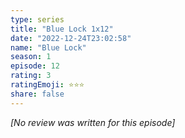 ```yaml
---
type: series
title: "Blue Lock 1x12"
date: "2022-12-24T23:02:58"
name: "Blue Lock"
season: 1
episode: 12
rating: 3
ratingEmoji: ⭐️⭐️⭐️
share: false
---
```


*[No review was written for this episode]*
